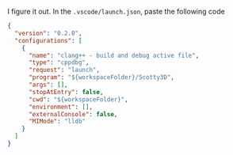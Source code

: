 I figure it out. In the `.vscode/launch.json`, paste the following code

```json
{
  "version": "0.2.0",
  "configurations": [
    {
      "name": "clang++ - build and debug active file",
      "type": "cppdbg",
      "request": "launch",
      "program": "${workspaceFolder}/Scotty3D",
      "args": [],
      "stopAtEntry": false,
      "cwd": "${workspaceFolder}",
      "environment": [],
      "externalConsole": false,
      "MIMode": "lldb"
    }
  ]
}
```
